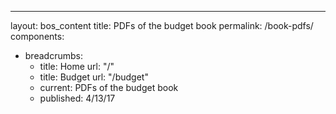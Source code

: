 ---
layout: bos_content
title: PDFs of the budget book
permalink: /book-pdfs/
components:
- breadcrumbs:
  - title: Home
    url: "/"
  - title: Budget
    url: "/budget"
  - current: PDFs of the budget book
  - published: 4/13/17
